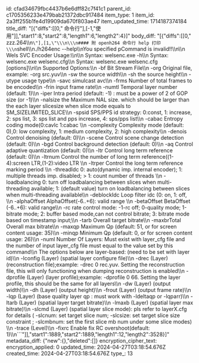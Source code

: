 id: cfad34679fbc4437b6e6dff82c7f41c1
parent_id: c1705356233e479bab21372dbc917484
item_type: 1
item_id: 2a3ff255b1fe4d19909da670f803ae47
item_updated_time: 1714187374184
title_diff: "[{\"diffs\":[[0,\" 命令行\"],[-1,\"使用\"]],\"start1\":8,\"start2\":8,\"length1\":6,\"length2\":4}]"
body_diff: "[{\"diffs\":[[0,\" zzz.264\\\n```\"],[1,\"\\\n\\\n#### 附 openh264 命令行 help 打印\\\n```shell\\\n./h264enc --help\\\nYou specified pCommand is invalid!!\\\n\\\n Wels SVC Encoder Usage:\\\n\\\n Syntax: welsenc.exe -h\\\n Syntax: welsenc.exe welsenc.cfg\\\n Syntax: welsenc.exe welsenc.cfg [options]\\\n\\\n Supported Options:\\\n  -bf          Bit Stream File\\\n  -org         Original file, example: -org src.yuv\\\n  -sw          the source width\\\n  -sh          the source height\\\n  -utype       usage type\\\n  -savc        simulcast avc\\\n  -frms        Number of total frames to be encoded\\\n  -frin        input frame rate\\\n  -numtl       Temporal layer number (default: 1)\\\n  -iper        Intra period (default: -1) : must be a power of 2 of GOP size (or -1)\\\n  -nalsize     the Maximum NAL size. which should be larger than the each layer slicesize when slice mode equals to SM_SIZELIMITED_SLICE\\\n  -spsid       SPS/PPS id strategy: 0:const, 1: increase, 2: sps list, 3: sps list and pps increase, 4: sps/pps list\\\n  -cabac       Entropy coding mode(0:cavlc 1:cabac \\\n  -complexity  Complexity mode (default: 0),0: low complexity, 1: medium complexity, 2: high complexity\\\n  -denois      Control denoising  (default: 0)\\\n  -scene       Control scene change detection (default: 0)\\\n  -bgd         Control background detection (default: 0)\\\n  -aq          Control adaptive quantization (default: 0)\\\n  -ltr         Control long term reference (default: 0)\\\n  -ltrnum      Control the number of long term reference((1-4):screen LTR,(1-2):video LTR \\\n  -ltrper      Control the long term reference marking period \\\n  -threadIdc   0: auto(dynamic imp. internal encoder); 1: multiple threads imp. disabled; > 1: count number of threads \\\n  -loadbalancing   0: turn off loadbalancing between slices when multi-threading available; 1: (default value) turn on loadbalancing between slices when multi-threading available\\\n  -deblockIdc  Loop filter idc (0: on, 1: off, \\\n  -alphaOffset AlphaOffset(-6..+6): valid range \\\n  -betaOffset  BetaOffset (-6..+6): valid range\\\n  -rc          rate control mode: -1-rc off; 0-quality mode; 1-bitrate mode; 2: buffer based mode,can not control bitrate; 3: bitrate mode based on timestamp input;\\\n  -tarb        Overall target bitrate\\\n  -maxbrTotal  Overall max bitrate\\\n  -maxqp       Maximum Qp (default: 51, or for screen content usage: 35)\\\n  -minqp       Minimum Qp (default: 0, or for screen content usage: 26)\\\n  -numl        Number Of Layers: Must exist with layer_cfg file and the number of input layer_cfg file must equal to the value set by this command\\\n  The options below are layer-based: (need to be set with layer id)\\\n  -lconfig     (Layer) (spatial layer configure file)\\\n  -drec        (Layer) (reconstruction file);example: -drec 0 rec.yuv.  Setting the reconstruction file, this will only functioning when dumping reconstruction is enabled\\\n  -dprofile    (Layer) (layer profile);example: -dprofile 0 66.  Setting the layer profile, this should be the same for all layers\\\n  -dw          (Layer) (output width)\\\n  -dh          (Layer) (output height)\\\n  -frout       (Layer) (output frame rate)\\\n  -lqp         (Layer) (base quality layer qp : must work with -ldeltaqp or -lqparr)\\\n  -ltarb       (Layer) (spatial layer target bitrate)\\\n  -lmaxb       (Layer) (spatial layer max bitrate)\\\n  -slcmd       (Layer) (spatial layer slice mode): pls refer to layerX.cfg for details ( -slcnum: set target slice num; -slcsize: set target slice size constraint ; -slcmbnum: set the first slice mb num under some slice modes) \\\n  -trace       (Level)\\\n  -fixrc       Enable fix RC overshoot(default: 1)\\\n```\"]],\"start1\":1889,\"start2\":1889,\"length1\":12,\"length2\":3528}]"
metadata_diff: {"new":{},"deleted":[]}
encryption_cipher_text: 
encryption_applied: 0
updated_time: 2024-04-27T03:18:54.676Z
created_time: 2024-04-27T03:18:54.676Z
type_: 13